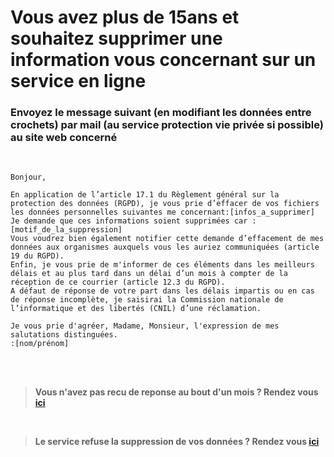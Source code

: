 # Vous avez plus de 15ans et souhaitez supprimer une information vous concernant sur un service en ligne

### Envoyez le message suivant (en modifiant les données entre crochets) par mail (au service protection vie privée si possible) au site web concerné

<br>

```
Bonjour,

En application de l’article 17.1 du Règlement général sur la protection des données (RGPD), je vous prie d’effacer de vos fichiers les données personnelles suivantes me concernant:[infos_a_supprimer]
Je demande que ces informations soient supprimées car :[motif_de_la_suppression]
Vous voudrez bien également notifier cette demande d’effacement de mes données aux organismes auxquels vous les auriez communiquées (article 19 du RGPD).
Enfin, je vous prie de m'informer de ces éléments dans les meilleurs délais et au plus tard dans un délai d’un mois à compter de la réception de ce courrier (article 12.3 du RGPD).
A défaut de réponse de votre part dans les délais impartis ou en cas de réponse incomplète, je saisirai la Commission nationale de l’informatique et des libertés (CNIL) d’une réclamation.

Je vous prie d'agréer, Madame, Monsieur, l'expression de mes salutations distinguées.
:[nom/prénom]

```

<br><br>

> **Vous n'avez pas recu de reponse au bout d'un mois ? Rendez vous [ici](./no_answer.md)**

<br>

> **Le service refuse la suppression de vos données ? Rendez vous [ici](./rejection.md)**
